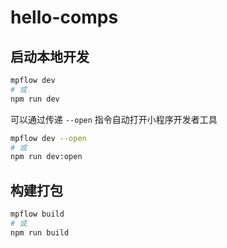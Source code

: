 # hello-comps

## 启动本地开发
```bash
mpflow dev
# 或
npm run dev
```

可以通过传递 `--open` 指令自动打开小程序开发者工具
```bash
mpflow dev --open
# 或
npm run dev:open
```

## 构建打包
```bash
mpflow build
# 或
npm run build
```
